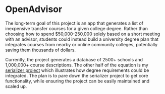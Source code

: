 # OpenAdvisor

The long-term goal of this project is an app that generates a list of inexpensive transfer courses for a given college degree. Rather than choosing how to spend $50,000-250,000 solely based on a short meeting with an advisor, students could instead build a university degree plan that integrates courses from nearby or online community colleges, potentially saving them thousands of dollars.

Currently, the project generates a database of 2500+ schools and 1,000,000+ course descriptions. The other half of the equation is my [serializer project](https://github.com/stephencasey/OpenAdvisor---Serializer-proof-of-concept) which illustrates how degree requirements could be integrated. The plan is to pare down the serializer project to get core functionality, while ensuring the project can be easily maintained and scaled up. 
